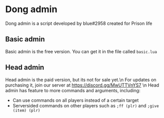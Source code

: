 # Dong admin
Dong admin is a script developed by bIue#2958 created for Prison life

## Basic admin
Basic admin is the free version. You can get it in the file called ``basic.lua``


## Head admin
Head admin is the paid version, but its not for sale yet.\n
For updates on purchasing it, join our server at https://discord.gg/MwUTTVnYS7
\n
Head admin has feature to more commands and arguments, including: 
* Can use commands on all players instead of a certain target
* Serversided commands on other players such as `;ff (plr)` and `;give (item) (plr)`
